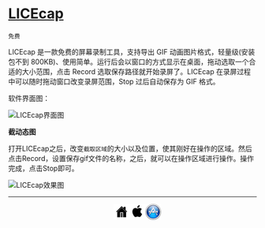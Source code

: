 # [LICEcap](http://www.cockos.com/licecap/)  

`免费`

LICEcap 是一款免费的屏幕录制工具，支持导出 GIF 动画图片格式，轻量级(安装包不到 800KB)、使用简单。运行后会以窗口的方式显示在桌面，拖动选取一个合适的大小范围，点击 Record 选取保存路径就开始录屏了。LICEcap 在录屏过程中可以随时拖动窗口改变录屏范围，Stop 过后自动保存为 GIF 格式。

软件界面图：

![LICEcap界面图][2]

**截动态图**

打开LICEcap之后，改变`截取区域`的大小以及位置，使其刚好在操作的区域。然后点击Record，设置保存gif文件的名称，之后，就可以在操作区域进行操作。操作完成，点击Stop即可。

![LICEcap效果图][1]

[1]: http://xuelangzf-github.qiniudn.com/2014-11-11_LICEcap.gif
[2]: http://xuelangzf-github.qiniudn.com/apps_LICEcap_view.png

---
<ul style="list-style:none; width:100px; margin:0 auto;">
<li style="float:left"><a href="http://zhaofei.tk/MacOSX"><img src="../resource/home.png" ></a></li>
<li style="float:left"><a href="https://github.com/xuelangZF/MacOSX/blob/gh-pages/os-x/os-x_summary.md"><img src="../resource/os-x.png" ></a></li>
<li style="float:left"><a href="https://github.com/xuelangZF/MacOSX/blob/gh-pages/apps/apps_summary.md"><img src="../resource/apps.png" ></a></li>
</ul> </div>